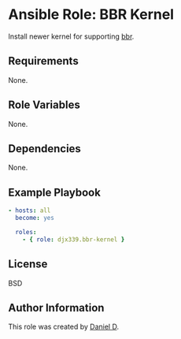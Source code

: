 Ansible Role: BBR Kernel
=========

Install newer kernel for supporting [bbr](https://github.com/google/bbr).

Requirements
------------

None.

Role Variables
--------------

None.

Dependencies
------------

None.

Example Playbook
----------------

```yaml
- hosts: all
  become: yes

  roles:
    - { role: djx339.bbr-kernel }
```

License
-------

BSD

Author Information
------------------

This role was created by [Daniel D](https://github.com/djx339).
